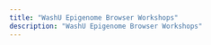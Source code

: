 ```yaml
---
title: "WashU Epigenome Browser Workshops"
description: "WashU Epigenome Browser Workshops"
---
```


